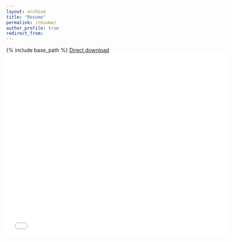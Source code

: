 ```yaml
---
layout: archive
title: "Resume"
permalink: /resume/
author_profile: true
redirect_from:
---
```


{% include base_path %}
[Direct download](/files/sabellap_resume.pdf)
<embed src="/files/sabellap_resume.pdf" width="600px" height="500px" />
